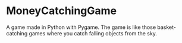 # MoneyCatchingGame
A game made in Python with Pygame. The game is like those basket-catching games where you catch falling objects from the sky.

